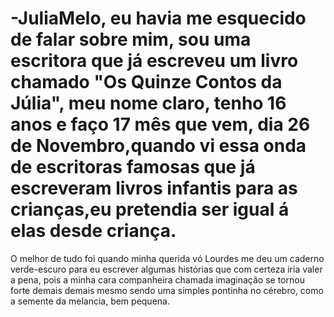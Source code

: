 # -JuliaMelo, eu havia me esquecido de falar sobre mim, sou uma escritora que já escreveu um livro chamado "Os Quinze Contos da Júlia", meu nome claro, tenho 16 anos e faço 17 mês que vem, dia 26 de Novembro,quando vi essa onda de escritoras famosas que já escreveram livros infantis para as crianças,eu pretendia ser igual á elas desde criança.
   O melhor de tudo foi quando minha querida vó Lourdes me deu um caderno verde-escuro para eu escrever algumas histórias que com certeza iria valer a pena, pois a minha cara companheira chamada imaginação se tornou forte demais demais mesmo sendo uma simples pontinha no cérebro, como a semente da melancia, bem pequena.
